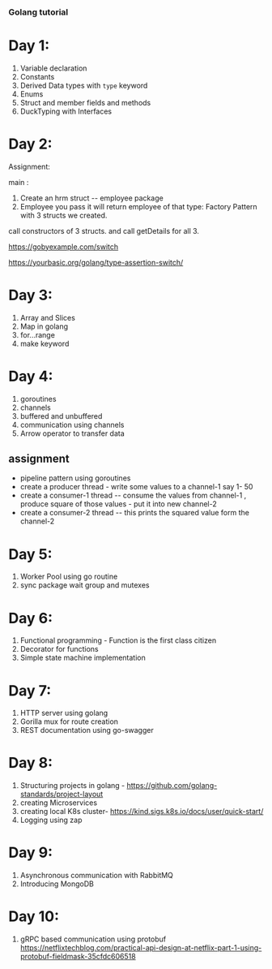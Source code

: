 
### Golang tutorial



# Day 1:

1. Variable declaration
2. Constants
3. Derived Data types with `type` keyword
4. Enums 
5. Struct and member fields and methods
6. DuckTyping with Interfaces


# Day 2:

Assignment:   

main : 

1. Create an hrm struct -- employee package
2. Employee you pass it will return employee of that type: Factory Pattern with 3 structs we created. 

call constructors of 3 structs.
and call getDetails for all 3.

https://gobyexample.com/switch

https://yourbasic.org/golang/type-assertion-switch/



# Day 3:

1. Array and Slices
2. Map in golang
3. for...range
4. make keyword

# Day 4:
1. goroutines
2. channels 
3. buffered and unbuffered
4. communication using channels
5. Arrow operator to transfer data 


## assignment

 * pipeline pattern using goroutines
 * create a producer thread  -   write some values to a channel-1 say 1- 50
 * create a consumer-1 thread  -- consume the values from channel-1 , produce square of those values - put it into new channel-2
 * create a consumer-2 thread -- this prints the squared value form the channel-2

# Day 5:
1. Worker Pool using go routine
2. sync package wait group and mutexes

# Day 6:
1. Functional programming - Function is the first class citizen
2. Decorator for functions
3. Simple state machine implementation

# Day 7:
1. HTTP server using golang
2. Gorilla mux for route creation
3. REST documentation using go-swagger

# Day 8:
1. Structuring projects in golang - https://github.com/golang-standards/project-layout
2. creating Microservices
3. creating local K8s cluster- https://kind.sigs.k8s.io/docs/user/quick-start/
4. Logging using zap

# Day 9:
1. Asynchronous communication with RabbitMQ
2. Introducing MongoDB

# Day 10:

1. gRPC based communication using protobuf
https://netflixtechblog.com/practical-api-design-at-netflix-part-1-using-protobuf-fieldmask-35cfdc606518





 





